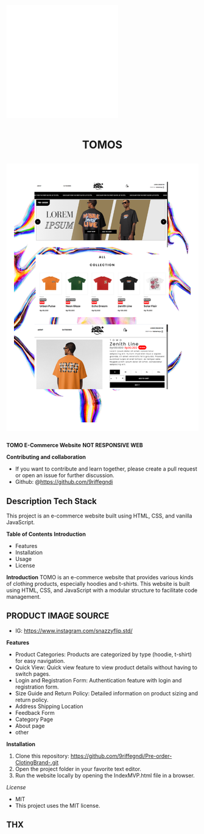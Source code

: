 <p>&nbsp;&nbsp;&nbsp;&nbsp;&nbsp;&nbsp;</p>

<p align="center" style="background-color: white; padding: 20px; display: inline-block;">
  <img alt="Tomo Logo" src="/src/assets/Logo/TOMO LOGOS NOBGWHITE.png"/>
</p>

<p align="center">
  <h1 align="center">TOMOS</h1>
</p>

<p align="center" style="background-color: white; padding: 20px; display: inline-block;">
  <img alt="Tomo Logo" src="/src/assets/img/Product/BANNER.png"/>
</p>

**TOMO E-Commerce Website**
**NOT RESPONSIVE WEB**

**Contributing and collaboration**

- If you want to contribute and learn together, please create a pull request or open an issue for further discussion.
- Github: @https://github.com/9riffegndi

## Description Tech Stack

This project is an e-commerce website built using HTML, CSS, and vanilla JavaScript.

**Table of Contents**
**Introduction**

- Features
- Installation
- Usage
- License

**Introduction**
TOMO is an e-commerce website that provides various kinds of clothing products, especially hoodies and t-shirts. This website is built using HTML, CSS, and JavaScript with a modular structure to facilitate code management.

## PRODUCT IMAGE SOURCE

- IG: https://www.instagram.com/snazzyflip.std/

**Features**

- Product Categories: Products are categorized by type (hoodie, t-shirt) for easy navigation.
- Quick View: Quick view feature to view product details without having to switch pages.
- Login and Registration Form: Authentication feature with login and registration form.
- Size Guide and Return Policy: Detailed information on product sizing and return policy.
- Address Shipping Location
- Feedback Form
- Category Page
- About page
- other

**Installation**

1. Clone this repository:
   https://github.com/9riffegndi/Pre-order-ClotingBrand-.git
2. Open the project folder in your favorite text editor.
3. Run the website locally by opening the IndexMVP.html file in a browser.

_License_

- MIT
- This project uses the MIT license.

## THX
